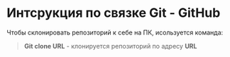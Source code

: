 # Интсрукция по связке Git - GitHub

Чтобы склонировать репозиторий к себе на ПК, исользуется команда:
> **Git clone URL** - клонируется репозиторий по адресу **URL**